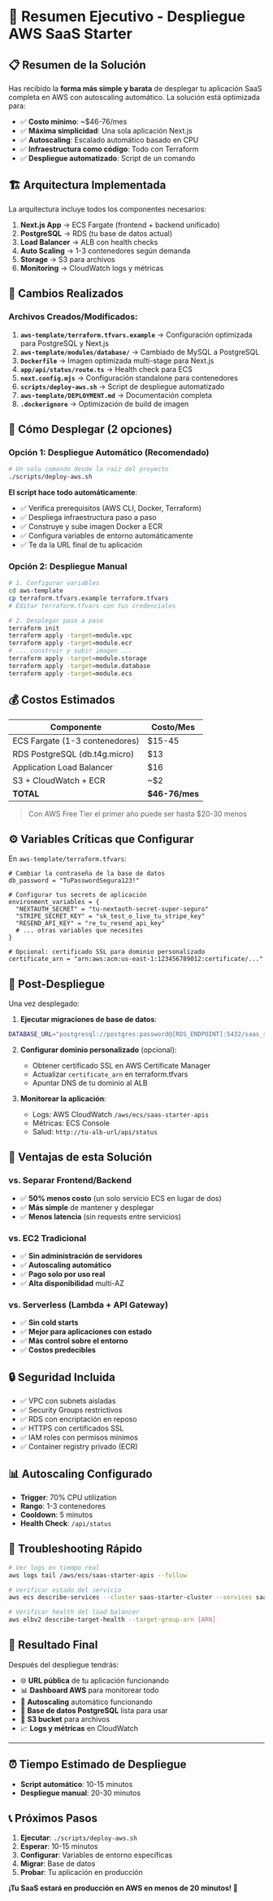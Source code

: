 # 🚀 Resumen Ejecutivo - Despliegue AWS SaaS Starter

## 📋 Resumen de la Solución

Has recibido la **forma más simple y barata** de desplegar tu aplicación SaaS completa en AWS con autoscaling automático. La solución está optimizada para:

- ✅ **Costo mínimo**: ~$46-76/mes
- ✅ **Máxima simplicidad**: Una sola aplicación Next.js
- ✅ **Autoscaling**: Escalado automático basado en CPU
- ✅ **Infraestructura como código**: Todo con Terraform
- ✅ **Despliegue automatizado**: Script de un comando

## 🏗️ Arquitectura Implementada

La arquitectura incluye todos los componentes necesarios:

1. **Next.js App** → ECS Fargate (frontend + backend unificado)
2. **PostgreSQL** → RDS (tu base de datos actual)
3. **Load Balancer** → ALB con health checks
4. **Auto Scaling** → 1-3 contenedores según demanda
5. **Storage** → S3 para archivos
6. **Monitoring** → CloudWatch logs y métricas

## 🎯 Cambios Realizados

### Archivos Creados/Modificados:

1. **`aws-template/terraform.tfvars.example`** → Configuración optimizada para PostgreSQL y Next.js
2. **`aws-template/modules/database/`** → Cambiado de MySQL a PostgreSQL
3. **`Dockerfile`** → Imagen optimizada multi-stage para Next.js
4. **`app/api/status/route.ts`** → Health check para ECS
5. **`next.config.mjs`** → Configuración standalone para contenedores
6. **`scripts/deploy-aws.sh`** → Script de despliegue automatizado
7. **`aws-template/DEPLOYMENT.md`** → Documentación completa
8. **`.dockerignore`** → Optimización de build de imagen

## 🚀 Cómo Desplegar (2 opciones)

### Opción 1: Despliegue Automático (Recomendado)

```bash
# Un solo comando desde la raíz del proyecto
./scripts/deploy-aws.sh
```

**El script hace todo automáticamente**:

- ✅ Verifica prerequisitos (AWS CLI, Docker, Terraform)
- ✅ Despliega infraestructura paso a paso
- ✅ Construye y sube imagen Docker a ECR
- ✅ Configura variables de entorno automáticamente
- ✅ Te da la URL final de tu aplicación

### Opción 2: Despliegue Manual

```bash
# 1. Configurar variables
cd aws-template
cp terraform.tfvars.example terraform.tfvars
# Editar terraform.tfvars con tus credenciales

# 2. Desplegar paso a paso
terraform init
terraform apply -target=module.vpc
terraform apply -target=module.ecr
# ... construir y subir imagen ...
terraform apply -target=module.storage
terraform apply -target=module.database
terraform apply -target=module.ecs
```

## 💰 Costos Estimados

| Componente                     | Costo/Mes      |
| ------------------------------ | -------------- |
| ECS Fargate (1-3 contenedores) | $15-45         |
| RDS PostgreSQL (db.t4g.micro)  | $13            |
| Application Load Balancer      | $16            |
| S3 + CloudWatch + ECR          | ~$2            |
| **TOTAL**                      | **$46-76/mes** |

> Con AWS Free Tier el primer año puede ser hasta $20-30 menos

## ⚙️ Variables Críticas que Configurar

En `aws-template/terraform.tfvars`:

```hcl
# Cambiar la contraseña de la base de datos
db_password = "TuPasswordSegura123!"

# Configurar tus secrets de aplicación
environment_variables = {
  "NEXTAUTH_SECRET" = "tu-nextauth-secret-super-seguro"
  "STRIPE_SECRET_KEY" = "sk_test_o_live_tu_stripe_key"
  "RESEND_API_KEY" = "re_tu_resend_api_key"
  # ... otras variables que necesites
}

# Opcional: certificado SSL para dominio personalizado
certificate_arn = "arn:aws:acm:us-east-1:123456789012:certificate/..."
```

## 🔧 Post-Despliegue

Una vez desplegado:

1. **Ejecutar migraciones de base de datos**:

```bash
DATABASE_URL="postgresql://postgres:password@[RDS_ENDPOINT]:5432/saas_starter" npm run db:migrate
```

2. **Configurar dominio personalizado** (opcional):

   - Obtener certificado SSL en AWS Certificate Manager
   - Actualizar `certificate_arn` en terraform.tfvars
   - Apuntar DNS de tu dominio al ALB

3. **Monitorear la aplicación**:
   - Logs: AWS CloudWatch `/aws/ecs/saas-starter-apis`
   - Métricas: ECS Console
   - Salud: `http://tu-alb-url/api/status`

## 🎯 Ventajas de esta Solución

### vs. Separar Frontend/Backend

- ✅ **50% menos costo** (un solo servicio ECS en lugar de dos)
- ✅ **Más simple** de mantener y desplegar
- ✅ **Menos latencia** (sin requests entre servicios)

### vs. EC2 Tradicional

- ✅ **Sin administración de servidores**
- ✅ **Autoscaling automático**
- ✅ **Pago solo por uso real**
- ✅ **Alta disponibilidad** multi-AZ

### vs. Serverless (Lambda + API Gateway)

- ✅ **Sin cold starts**
- ✅ **Mejor para aplicaciones con estado**
- ✅ **Más control sobre el entorno**
- ✅ **Costos predecibles**

## 🔒 Seguridad Incluida

- ✅ VPC con subnets aisladas
- ✅ Security Groups restrictivos
- ✅ RDS con encriptación en reposo
- ✅ HTTPS con certificados SSL
- ✅ IAM roles con permisos mínimos
- ✅ Container registry privado (ECR)

## 📊 Autoscaling Configurado

- **Trigger**: 70% CPU utilization
- **Rango**: 1-3 contenedores
- **Cooldown**: 5 minutos
- **Health Check**: `/api/status`

## 🚨 Troubleshooting Rápido

```bash
# Ver logs en tiempo real
aws logs tail /aws/ecs/saas-starter-apis --follow

# Verificar estado del servicio
aws ecs describe-services --cluster saas-starter-cluster --services saas-starter-nextjs

# Verificar health del load balancer
aws elbv2 describe-target-health --target-group-arn [ARN]
```

## 🎉 Resultado Final

Después del despliegue tendrás:

- 🌐 **URL pública** de tu aplicación funcionando
- 📊 **Dashboard AWS** para monitorear todo
- 🔄 **Autoscaling** automático funcionando
- 💾 **Base de datos PostgreSQL** lista para usar
- 📁 **S3 bucket** para archivos
- 📈 **Logs y métricas** en CloudWatch

---

## ⏰ Tiempo Estimado de Despliegue

- **Script automático**: 10-15 minutos
- **Despliegue manual**: 20-30 minutos

## 📞 Próximos Pasos

1. **Ejecutar**: `./scripts/deploy-aws.sh`
2. **Esperar**: 10-15 minutos
3. **Configurar**: Variables de entorno específicas
4. **Migrar**: Base de datos
5. **Probar**: Tu aplicación en producción

**¡Tu SaaS estará en producción en AWS en menos de 20 minutos! 🚀**
